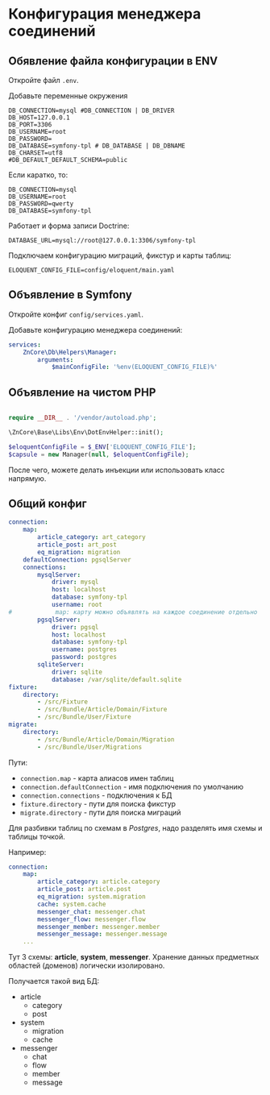 # Конфигурация менеджера соединений

## Обявление файла конфигурации в ENV

Откройте файл `.env`.

Добавьте переменные окружения

```dotenv
DB_CONNECTION=mysql #DB_CONNECTION | DB_DRIVER
DB_HOST=127.0.0.1
DB_PORT=3306
DB_USERNAME=root
DB_PASSWORD=
DB_DATABASE=symfony-tpl # DB_DATABASE | DB_DBNAME
DB_CHARSET=utf8
#DB_DEFAULT_DEFAULT_SCHEMA=public
```

Если каратко, то:

```dotenv
DB_CONNECTION=mysql
DB_USERNAME=root
DB_PASSWORD=qwerty
DB_DATABASE=symfony-tpl
```

Работает и форма записи Doctrine:

```dotenv
DATABASE_URL=mysql://root@127.0.0.1:3306/symfony-tpl
```

Подключаем конфигурацию миграций, фикстур и карты таблиц:

```dotenv
ELOQUENT_CONFIG_FILE=config/eloquent/main.yaml
```

## Объявление в Symfony

Откройте конфиг `config/services.yaml`.

Добавьте конфигурацию менеджера соединений:

```yaml
services:
    ZnCore\Db\Helpers\Manager:
        arguments:
            $mainConfigFile: '%env(ELOQUENT_CONFIG_FILE)%'
```

## Объявление на чистом PHP

```php

require __DIR__ . '/vendor/autoload.php';

\ZnCore\Base\Libs\Env\DotEnvHelper::init();

$eloquentConfigFile = $_ENV['ELOQUENT_CONFIG_FILE'];
$capsule = new Manager(null, $eloquentConfigFile);
```

После чего, можете делать инъекции или использовать класс напрямую.

## Общий конфиг

```yaml
connection:
    map:
        article_category: art_category
        article_post: art_post
        eq_migration: migration
    defaultConnection: pgsqlServer
    connections:
        mysqlServer:
            driver: mysql
            host: localhost
            database: symfony-tpl
            username: root
#            map: карту можно объявлять на каждое соединение отдельно
        pgsqlServer:
            driver: pgsql
            host: localhost
            database: symfony-tpl
            username: postgres
            password: postgres
        sqliteServer:
            driver: sqlite
            database: /var/sqlite/default.sqlite
fixture:
    directory:
        - /src/Fixture
        - /src/Bundle/Article/Domain/Fixture
        - /src/Bundle/User/Fixture
migrate:
    directory:
        - /src/Bundle/Article/Domain/Migration
        - /src/Bundle/User/Migrations
```

Пути:

* `connection.map` - карта алиасов имен таблиц
* `connection.defaultConnection` - имя подключения по умолчанию
* `connection.connections` - подключения к БД
* `fixture.directory` - пути для поиска фикстур
* `migrate.directory` - пути для поиска миграций

Для разбивки таблиц по схемам в *Postgres*, надо разделять имя схемы и таблицы точкой.

Например:

```yaml
connection:
    map:
        article_category: article.category
        article_post: article.post
        eq_migration: system.migration
        cache: system.cache
        messenger_chat: messenger.chat
        messenger_flow: messenger.flow
        messenger_member: messenger.member
        messenger_message: messenger.message
    ...
```

Тут 3 схемы: **article**, **system**, **messenger**.
Хранение данных предметных областей (доменов) логически изолировано.

Получается такой вид БД:

* article
    * category
    * post
* system
    * migration
    * cache
* messenger
    * chat
    * flow
    * member
    * message
